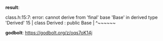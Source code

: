 **result**:
 
class.h:15:7: error: cannot derive from 'final' base 'Base' in derived type 'Derived'
   15 | class Derived : public Base
      |       ^~~~~~~
 
**godbolt**: https://godbolt.org/z/oqs7oK14j
